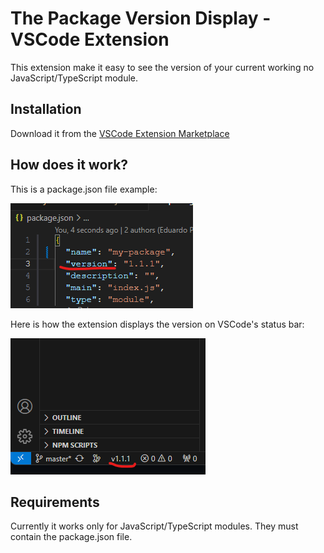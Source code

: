 # The Package Version Display - VSCode Extension
This extension make it easy to see the version of your current working no JavaScript/TypeScript module.

## Installation

Download it from the [VSCode Extension Marketplace](https://marketplace.visualstudio.com/items?itemName=EduardoPetrini.package-version-display)

## How does it work?
This is a package.json file example:

![Your package.json](https://raw.githubusercontent.com/EduardoPetrini/package-version-display/main/docs/images/package-json.png)

Here is how the extension displays the version on VSCode's status bar:

![Your package.json](https://raw.githubusercontent.com/EduardoPetrini/package-version-display/main/docs/images/display-version.png)

## Requirements

Currently it works only for JavaScript/TypeScript modules.
They must contain the package.json file.
